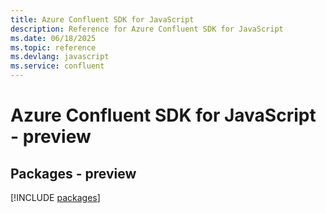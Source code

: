```yaml
---
title: Azure Confluent SDK for JavaScript
description: Reference for Azure Confluent SDK for JavaScript
ms.date: 06/18/2025
ms.topic: reference
ms.devlang: javascript
ms.service: confluent
---
```

# Azure Confluent SDK for JavaScript - preview
## Packages - preview
[!INCLUDE [packages](confluent-index.md)]